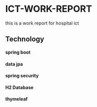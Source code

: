 # ICT-WORK-REPORT
this is a work report for hospital ict
## Technology
#### spring boot 
#### data jpa 
#### spring security 
#### H2 Database 
#### thymeleaf
